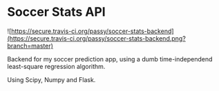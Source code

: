 # Soccer Stats API

![https://secure.travis-ci.org/passy/soccer-stats-backend](https://secure.travis-ci.org/passy/soccer-stats-backend.png?branch=master)

Backend for my soccer prediction app, using a dumb time-independend least-square
regression algorithm.

Using Scipy, Numpy and Flask.
